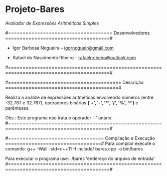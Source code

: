 # Projeto-Bares
*Avaliador de Expressões Aritméticas Simples*

#==================================== Desenvolvedores ====================================#

* Igor Barbosa Nogueira – igornogueir@gmail.com

* Rafael do Nascimento Ribeiro – rafaelnribeiro@outlook.com

#=========================================================================================#


#======================================= Descrição =======================================#

Realiza a análize de expressões aritméticas envolvendo números (entre -32.767 e 32.767),
operadores binários **('+', '-', '*', '/', '%', '^')** e parênteses.

Obs.: Este programa não trata o operador '-' unário.
#=========================================================================================#


#================================= Compilação e Execução =================================#
Para compilar execute o comando:
g++ -Wall -std=c++11 -I include/ bares.cpp -o bin/bares

Para executar o programa use:
./bares 'endereço do arquivo de entrada'
#=========================================================================================#

